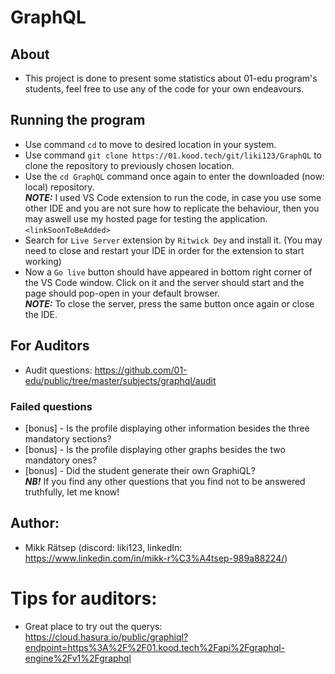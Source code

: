 # GraphQL
## About
* This project is done to present some statistics about 01-edu program's students, feel free to use any of the code for your own endeavours.

## Running the program
* Use command `cd` to move to desired location in your system.
* Use command `git clone https://01.kood.tech/git/liki123/GraphQL` to clone the repository to previously chosen location.
* Use the `cd GraphQL` command once again to enter the downloaded (now: local) repository. <br>
**_NOTE:_** I used VS Code extension to run the code, in case you use some other IDE and you are not sure how to replicate the behaviour, then you may aswell use my hosted page for testing the application. `<linkSoonToBeAdded>`
* Search for `Live Server` extension by `Ritwick Dey` and install it. (You may need to close and restart your IDE in order for the extension to start working)
* Now a `Go live` button should have appeared in bottom right corner of the VS Code window. Click on it and the server should start and the page should pop-open in your default browser.<br>
**_NOTE:_** To close the server, press the same button once again or close the IDE.

## For Auditors
* Audit questions: https://github.com/01-edu/public/tree/master/subjects/graphql/audit

### Failed questions
* [bonus] - Is the profile displaying other information besides the three mandatory sections? 
* [bonus] - Is the profile displaying other graphs besides the two mandatory ones?
* [bonus] - Did the student generate their own GraphiQL? <br>
**_NB!_** If you find any other questions that you find not to be answered truthfully, let me know!

## Author:
* Mikk Rätsep (discord: liki123, linkedIn: https://www.linkedin.com/in/mikk-r%C3%A4tsep-989a88224/)

# Tips for auditors:
* Great place to try out the querys: https://cloud.hasura.io/public/graphiql?endpoint=https%3A%2F%2F01.kood.tech%2Fapi%2Fgraphql-engine%2Fv1%2Fgraphql